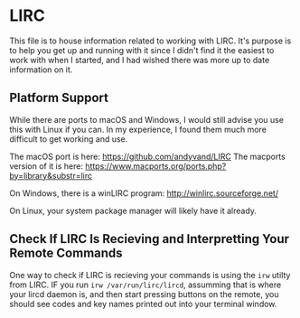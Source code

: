 # LIRC

This file is to house information related to working with LIRC.
It's purpose is to help you get up and running with it since I didn't
find it the easiest to work with when I started, and I had wished there
was more up to date information on it.

## Platform Support

While there are ports to macOS and Windows, I would still advise you use 
this with Linux if you can. In my experience, I found them much more difficult 
to get working and use. 

The macOS port is here: https://github.com/andyvand/LIRC
The macports version of it is here: https://www.macports.org/ports.php?by=library&substr=lirc

On Windows, there is a winLIRC program: http://winlirc.sourceforge.net/

On Linux, your system package manager will likely have it already.

## Check If LIRC Is Recieving and Interpretting Your Remote Commands

One way to check if LIRC is recieving your commands is using the `irw` 
utilty from LIRC. IF you run `irw /var/run/lirc/lircd`, assumming that
is where your lircd daemon is, and then start pressing buttons on the
remote, you should see codes and key names printed out into your 
terminal window.